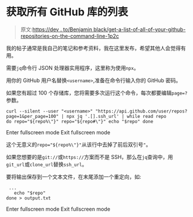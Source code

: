 # 获取所有 GitHub 库的列表

> 原文:[https://dev . to/Benjamin black/get-a-list-of-all-of-your-github-repositories-on-the-command-line-1p2c](https://dev.to/benjaminblack/get-a-list-of-all-of-your-github-repositories-on-the-command-line-1p2c)

我的帖子通常是我自己的笔记和参考资料，我在这里发布，希望其他人会觉得有用。

需要`jq`命令行 JSON 处理器实用程序，这里称为使用`npx`。

用你的 GitHub 用户名替换`<username>`,准备在命令行输入你的 GitHub 密码。

如果您有超过 100 个存储库，您将需要多次运行这个命令，每次都要编辑`page=?`参数。

```
curl --silent --user "<username>" "https://api.github.com/user/repos?page=1&per_page=100" | npx jq '.[].ssh_url' | while read repo
do repo="${repo%\"}" repo="${repo#\"}" echo "$repo" done 
```

Enter fullscreen mode Exit fullscreen mode

这个无意义的`repo="${repo%\"}"`从该行中去掉了前后双引号`"`。

如果您想要的是`git://`或`https://`方案而不是 SSH，那么在`jq`查询中，用`git_url`或`clone_url`替换`ssh_url`。

要将输出保存到一个文本文件，在末尾添加一个重定向，如:

```
 ...
   echo "$repo"
done > output.txt 
```

Enter fullscreen mode Exit fullscreen mode